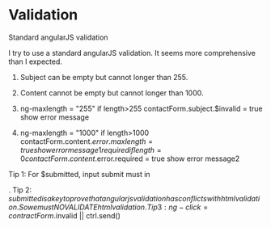 # Validation
Standard angularJS validation

I try to use a standard angularJS validation. It seems more comprehensive than I expected.
1. Subject can be empty but cannot longer than 255.
2. Content cannot be empty but cannot longer than 1000.

1. ng-maxlength = "255"  if length>255  contactForm.subject.$invalid = true  show error message
2. ng-maxlength = "1000" if length>1000 contactForm.content.$error.maxlength = true show error message1
   required if length=0 contactForm.content.$error.required = true  show error message2
  
Tip 1: For $submitted, input submit must in <form>.
Tip 2: $submitted is a key to prove that angularjs validation has conflicts with html validation. So we must NOVALIDATE html validation.
Tip 3: ng-click=contractForm.$invalid || ctrl.send()
